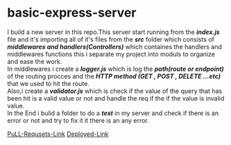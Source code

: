 # basic-express-server
I build a new server in this repo.This server start running from the ***index.js*** file and it's importing all of it's files from the ***src*** folder which consists of ***middlewares and handlers(Controllers)*** which containes the handlers and middlewares functions this i separate my project into moduls to organize and ease the work.  
In middlewares i create a ***logger.js*** which is log the ***path(route or endpoint)*** of the routing procces and the ***HTTP method (GET , POST , DELETE ...etc)*** that we used to hit the route.  
Also,i create a ***validator.js*** which is check if the value of the query that has been hit is a valid value or not and handle the req if the if the value is invalid value.  
In the End i bulid a folder to do a ***test*** in my server and check if there is an error or not and try to fix it it there is an any error.

[PuLL-Requsets-Link](https://github.com/MalekHasan/basic-express-server/pulls)
[Deployed-Link](https://basic-express-server-zs3v.onrender.com)
